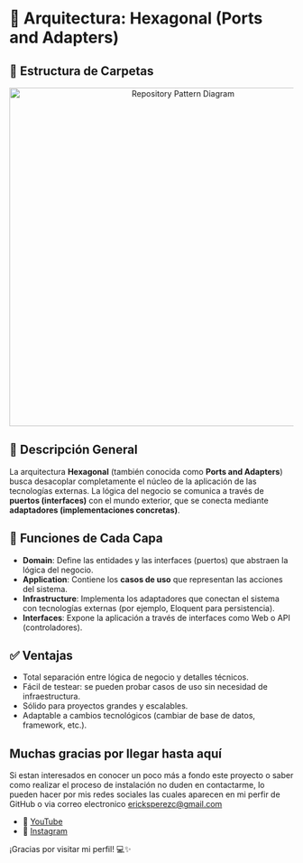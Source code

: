 # 🧱 Arquitectura: Hexagonal (Ports and Adapters)

## 📁 Estructura de Carpetas
<div align="center">
  <img src="https://github.com/user-attachments/assets/e85ab584-6bab-4999-be95-78771087db3d" alt="Repository Pattern Diagram" width="600">
</div>


## 🧠 Descripción General

La arquitectura **Hexagonal** (también conocida como **Ports and Adapters**) busca desacoplar completamente el núcleo de la aplicación de las tecnologías externas. La lógica del negocio se comunica a través de **puertos (interfaces)** con el mundo exterior, que se conecta mediante **adaptadores (implementaciones concretas)**.

## 🧩 Funciones de Cada Capa

- **Domain**: Define las entidades y las interfaces (puertos) que abstraen la lógica del negocio.
- **Application**: Contiene los **casos de uso** que representan las acciones del sistema.
- **Infrastructure**: Implementa los adaptadores que conectan el sistema con tecnologías externas (por ejemplo, Eloquent para persistencia).
- **Interfaces**: Expone la aplicación a través de interfaces como Web o API (controladores).

## ✅ Ventajas

- Total separación entre lógica de negocio y detalles técnicos.
- Fácil de testear: se pueden probar casos de uso sin necesidad de infraestructura.
- Sólido para proyectos grandes y escalables.
- Adaptable a cambios tecnológicos (cambiar de base de datos, framework, etc.).


## Muchas gracias por llegar hasta aquí
Si estan interesados en conocer un poco más a fondo este proyecto o saber como realizar el proceso de instalación no duden en contactarme, lo pueden hacer por mis redes sociales las cuales aparecen en mi perfir de GitHub o via correo electronico ericksperezc@gmail.com

- 🎥 [YouTube](https://www.youtube.com/@ErickPerez_8)
- 📸 [Instagram](https://www.instagram.com/erickperez_8/)

¡Gracias por visitar mi perfil! 💻✨
